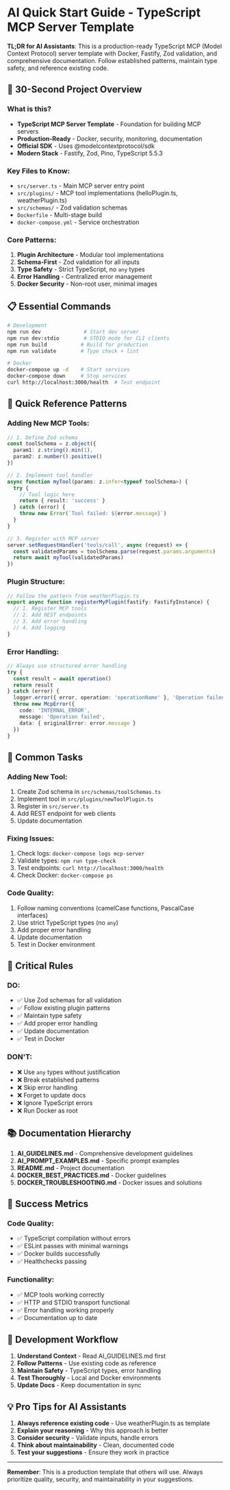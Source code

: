 # AI Quick Start Guide - TypeScript MCP Server Template

**TL;DR for AI Assistants**: This is a production-ready TypeScript MCP (Model Context Protocol) server template with Docker, Fastify, Zod validation, and comprehensive documentation. Follow established patterns, maintain type safety, and reference existing code.

## 🚀 **30-Second Project Overview**

### **What is this?**
- **TypeScript MCP Server Template** - Foundation for building MCP servers
- **Production-Ready** - Docker, security, monitoring, documentation
- **Official SDK** - Uses @modelcontextprotocol/sdk
- **Modern Stack** - Fastify, Zod, Pino, TypeScript 5.5.3

### **Key Files to Know:**
- `src/server.ts` - Main MCP server entry point
- `src/plugins/` - MCP tool implementations (helloPlugin.ts, weatherPlugin.ts)
- `src/schemas/` - Zod validation schemas
- `Dockerfile` - Multi-stage build
- `docker-compose.yml` - Service orchestration

### **Core Patterns:**
1. **Plugin Architecture** - Modular tool implementations
2. **Schema-First** - Zod validation for all inputs
3. **Type Safety** - Strict TypeScript, no `any` types
4. **Error Handling** - Centralized error management
5. **Docker Security** - Non-root user, minimal images

## 📋 **Essential Commands**

```bash
# Development
npm run dev              # Start dev server
npm run dev:stdio        # STDIO mode for CLI clients
npm run build           # Build for production
npm run validate        # Type check + lint

# Docker
docker-compose up -d    # Start services
docker-compose down     # Stop services
curl http://localhost:3000/health  # Test endpoint
```

## 🎯 **Quick Reference Patterns**

### **Adding New MCP Tools:**
```typescript
// 1. Define Zod schema
const toolSchema = z.object({
  param1: z.string().min(1),
  param2: z.number().positive()
})

// 2. Implement tool handler
async function myTool(params: z.infer<typeof toolSchema>) {
  try {
    // Tool logic here
    return { result: 'success' }
  } catch (error) {
    throw new Error(`Tool failed: ${error.message}`)
  }
}

// 3. Register with MCP server
server.setRequestHandler('tools/call', async (request) => {
  const validatedParams = toolSchema.parse(request.params.arguments)
  return await myTool(validatedParams)
})
```

### **Plugin Structure:**
```typescript
// Follow the pattern from weatherPlugin.ts
export async function registerMyPlugin(fastify: FastifyInstance) {
  // 1. Register MCP tools
  // 2. Add REST endpoints
  // 3. Add error handling
  // 4. Add logging
}
```

### **Error Handling:**
```typescript
// Always use structured error handling
try {
  const result = await operation()
  return result
} catch (error) {
  logger.error({ error, operation: 'operationName' }, 'Operation failed')
  throw new McpError({
    code: 'INTERNAL_ERROR',
    message: 'Operation failed',
    data: { originalError: error.message }
  })
}
```

## 🔧 **Common Tasks**

### **Adding New Tool:**
1. Create Zod schema in `src/schemas/toolSchemas.ts`
2. Implement tool in `src/plugins/newToolPlugin.ts`
3. Register in `src/server.ts`
4. Add REST endpoint for web clients
5. Update documentation

### **Fixing Issues:**
1. Check logs: `docker-compose logs mcp-server`
2. Validate types: `npm run type-check`
3. Test endpoints: `curl http://localhost:3000/health`
4. Check Docker: `docker-compose ps`

### **Code Quality:**
1. Follow naming conventions (camelCase functions, PascalCase interfaces)
2. Use strict TypeScript types (no `any`)
3. Add proper error handling
4. Update documentation
5. Test in Docker environment

## 🚨 **Critical Rules**

### **DO:**
- ✅ Use Zod schemas for all validation
- ✅ Follow existing plugin patterns
- ✅ Maintain type safety
- ✅ Add proper error handling
- ✅ Update documentation
- ✅ Test in Docker

### **DON'T:**
- ❌ Use `any` types without justification
- ❌ Break established patterns
- ❌ Skip error handling
- ❌ Forget to update docs
- ❌ Ignore TypeScript errors
- ❌ Run Docker as root

## 📚 **Documentation Hierarchy**

1. **AI_GUIDELINES.md** - Comprehensive development guidelines
2. **AI_PROMPT_EXAMPLES.md** - Specific prompt examples
3. **README.md** - Project documentation
4. **DOCKER_BEST_PRACTICES.md** - Docker guidelines
5. **DOCKER_TROUBLESHOOTING.md** - Docker issues and solutions

## 🎯 **Success Metrics**

### **Code Quality:**
- ✅ TypeScript compilation without errors
- ✅ ESLint passes with minimal warnings
- ✅ Docker builds successfully
- ✅ Healthchecks passing

### **Functionality:**
- ✅ MCP tools working correctly
- ✅ HTTP and STDIO transport functional
- ✅ Error handling working properly
- ✅ Documentation up to date

## 🔄 **Development Workflow**

1. **Understand Context** - Read AI_GUIDELINES.md first
2. **Follow Patterns** - Use existing code as reference
3. **Maintain Safety** - TypeScript types, error handling
4. **Test Thoroughly** - Local and Docker environments
5. **Update Docs** - Keep documentation in sync

## 💡 **Pro Tips for AI Assistants**

1. **Always reference existing code** - Use weatherPlugin.ts as template
2. **Explain your reasoning** - Why this approach is better
3. **Consider security** - Validate inputs, handle errors
4. **Think about maintainability** - Clean, documented code
5. **Test your suggestions** - Ensure they work in practice

---

**Remember**: This is a production template that others will use. Always prioritize quality, security, and maintainability in your suggestions. 